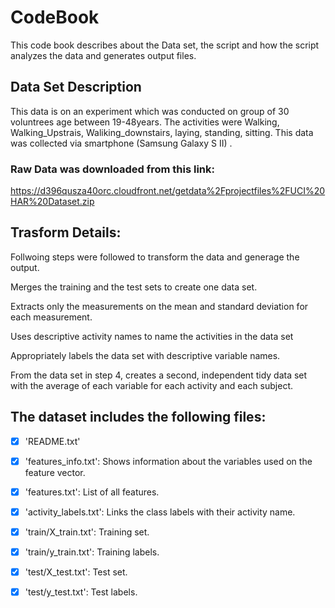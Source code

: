 # CodeBook
This code book describes about the Data set, the script and how the script analyzes the data and generates output files.

## Data Set Description

This data is on an experiment which was conducted on group of 30 voluntrees age between 19-48years. The activities were Walking, Walking_Upstrais, Waliking_downstairs,  laying, standing, sitting. This data was collected via smartphone (Samsung Galaxy S II)
.



### Raw Data was downloaded from this link:
https://d396qusza40orc.cloudfront.net/getdata%2Fprojectfiles%2FUCI%20HAR%20Dataset.zip 



## Trasform Details: 

Follwoing steps were followed to transform the data and generage the output.

Merges the training and the test sets to create one data set.

Extracts only the measurements on the mean and standard deviation for each measurement. 

Uses descriptive activity names to name the activities in the data set

Appropriately labels the data set with descriptive variable names. 

From the data set in step 4, creates a second, independent tidy data set with the average of each variable for each activity and each subject.



## The dataset includes the following files:

- [x] 'README.txt'

- [x] 'features_info.txt': Shows information about the variables used on the feature vector.

- [x] 'features.txt': List of all features.

- [x] 'activity_labels.txt': Links the class labels with their activity name.

- [x] 'train/X_train.txt': Training set.

- [x] 'train/y_train.txt': Training labels.

- [x] 'test/X_test.txt': Test set.

- [x] 'test/y_test.txt': Test labels.
